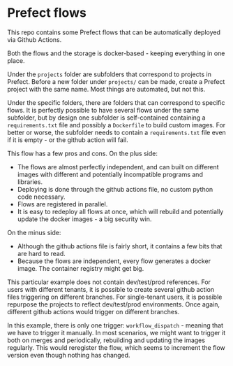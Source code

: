# Prefect flows
This repo contains some Prefect flows that can be automatically deployed via Github Actions.

Both the flows and the storage is docker-based - keeping everything in one place.

Under the `projects` folder are subfolders that correspond to projects in Prefect. Before a new folder under `projects/` can be made, create a Prefect project with the same name. Most things are automated, but not this.

Under the specific folders, there are folders that can correspond to specific flows. It is perfectly possible to have several flows under the same subfolder, but by design one subfolder is self-contained containing a `requirements.txt` file and possibly a `Dockerfile` to build custom images. For better or worse, the subfolder needs to contain a `requirements.txt` file even if it is empty - or the github action will fail.


This flow has a few pros and cons. On the plus side:

- The flows are almost perfectly independent, and can built on different images with different and potentially incompatible programs and libraries.
- Deploying is done through the github actions file, no custom python code necessary.
- Flows are registered in parallel.
- It is easy to redeploy all flows at once, which will rebuild and potentially update the docker images - a big security win.

On the minus side:
- Although the github actions file is fairly short, it contains a few bits that are hard to read.
- Because the flows are independent, every flow generates a docker image. The container registry might get big.

This particular example does not contain dev/test/prod references. For users with different tenants, it is possible to create several github action files triggering on different branches. For single-tenant users, it is possible repurpose the projects to reflect dev/test/prod environments. Once again, different github actions would trigger on different branches.

In this example, there is only one trigger: `workflow_dispatch` - meaning that we have to trigger it manually. In most scenarios, we might want to trigger it both on merges and periodically, rebuilding and updating the images regularly. This would reregister the flow, which seems to increment the flow version even though nothing has changed.
